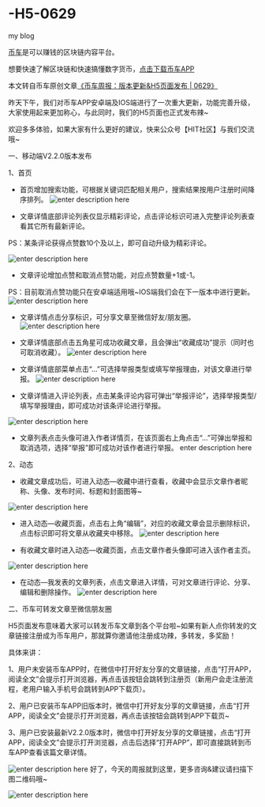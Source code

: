 # -H5-0629
my blog

[币车](http://biche.yaofache.com?from)是可以赚钱的区块链内容平台。 

想要快速了解区块链和快速搞懂数字货币，[点击下载币车APP](https://biche.yaofache.com/app/pc)

 本文转自币车原创文章[《币车周报：版本更新&H5页面发布 | 0629》](https://biche.yaofache.com/a/e58aa71a34434b04b010feccb023b500)

昨天下午，我们对币车APP安卓端及IOS端进行了一次重大更新，功能完善升级，大家使用起来更加称心，与此同时，我们的H5页面也正式发布辣~

欢迎多多体验，如果大家有什么更好的建议，快来公众号【HIT社区】与我们交流哦~

一、移动端V2.2.0版本发布

1、首页

* 首页增加搜索功能，可根据关键词匹配相关用户，搜索结果按用户注册时间降序排列。
![enter description here](https://static.yaofache.com/86a745be5ff240b493b7c197776a825d?e=1841300687&token=1pd5YXbBmYR7QQqodYuItP927L99-O4qNLAynsmp:EOGkm7yo2Km3NG17B7FuOHlAQ8s=)

* 文章详情底部评论列表仅显示精彩评论，点击评论标识可进入完整评论列表查看其它所有最新评论。

PS：某条评论获得点赞数10个及以上，即可自动升级为精彩评论。

![enter description here](https://static.yaofache.com/9571e87463cd4e839d5546f5e82ea2b6?e=1841300950&token=1pd5YXbBmYR7QQqodYuItP927L99-O4qNLAynsmp:NJm-UfOm69DxTEO9_atSV_MVRqQ=)
* 文章评论增加点赞和取消点赞功能，对应点赞数量+1或-1。

PS：目前取消点赞功能只在安卓端适用哦~IOS端我们会在下一版本中进行更新。
![enter description here](https://static.yaofache.com/f853ebd568c845ea8d2c8126f8d55e64?e=1841301098&token=1pd5YXbBmYR7QQqodYuItP927L99-O4qNLAynsmp:ggRW3RaNjYBN5Xc-_BoiY8_NPPA=)

* 文章详情点击分享标识，可分享文章至微信好友/朋友圈。
![enter description here](https://static.yaofache.com/4a424703688e4ddbada3849c335af155?e=1841301222&token=1pd5YXbBmYR7QQqodYuItP927L99-O4qNLAynsmp:VuU5afcP9RToljAcn2GfMJE8PT0=)

* 文章详情底部点击五角星可成功收藏文章，且会弹出“收藏成功”提示（同时也可取消收藏）。
![enter description here](https://static.yaofache.com/e09b480370294d0b9383020be41c2312?e=1841301696&token=1pd5YXbBmYR7QQqodYuItP927L99-O4qNLAynsmp:ZjfsPsMjOo0_WoQfdJzZB3c7xVc=)

* 文章详情底部菜单点击“...”可选择举报类型或填写举报理由，对该文章进行举报。
![enter description here](https://static.yaofache.com/d2a5b5cdbfd842c78817e552e3789825?e=1841301794&token=1pd5YXbBmYR7QQqodYuItP927L99-O4qNLAynsmp:yJZPayVTfEd84JNY-bB5fDBbqwQ=)

* 文章详情进入评论列表，点击某条评论内容可弹出“举报评论”，选择举报类型/填写举报理由，即可成功对该条评论进行举报。

![enter description here](https://static.yaofache.com/122211a610b14a35926dc0bdecde38a9?e=1841301932&token=1pd5YXbBmYR7QQqodYuItP927L99-O4qNLAynsmp:GN08mo9BUfbKmP5mJXZA6puMmDY=)
* 文章列表点击头像可进入作者详情页，在该页面右上角点击“...”可弹出举报和取消选项，选择“举报”即可成功对该作者进行举报。
enter description here

2、动态

* 收藏文章成功后，可进入动态—收藏中进行查看，收藏中会显示文章作者昵称、头像、发布时间、标题和封面图等~

![enter description here](https://static.yaofache.com/9cc3dd9e21af46b09bafa04bdf9a574b?e=1841302538&token=1pd5YXbBmYR7QQqodYuItP927L99-O4qNLAynsmp:_JTa_CF0BBFshw0g3X2kUcU7cQc=)
* 进入动态—收藏页面，点击右上角“编辑”，对应的收藏文章会显示删除标识，点击标识即可将文章从收藏夹中移除。
![enter description here](https://static.yaofache.com/9f717b811dbe453aa4ee18e34916ea57?e=1841302730&token=1pd5YXbBmYR7QQqodYuItP927L99-O4qNLAynsmp:Wl3bRQJfaQPKtqgri0fpHeScogs=)

* 有收藏文章时进入动态—收藏页面，点击文章作者头像即可进入该作者主页。

![enter description here](https://static.yaofache.com/c29380a8e4ca41658ae55c80cd7cfc7f?e=1841302848&token=1pd5YXbBmYR7QQqodYuItP927L99-O4qNLAynsmp:KriPyaVcGsif6i4RjrFBTkuswio=)
* 在动态—我发表的文章列表，点击文章进入详情，可对文章进行评论、分享、编辑和删除操作。
![enter description here](https://static.yaofache.com/74e93e95a24a4f8fa026555b7af97b1d?e=1841303339&token=1pd5YXbBmYR7QQqodYuItP927L99-O4qNLAynsmp:tsJO7Rmq9OzKEEcs3q9UB9dJftk=)

二、币车可转发文章至微信朋友圈

H5页面发布意味着大家可以转发币车文章到各个平台啦~如果有新人点你转发的文章链接注册成为币车用户，那就算你邀请他注册成功辣，多转发，多奖励！

具体来讲：

1、用户未安装币车APP时，在微信中打开好友分享的文章链接，点击“打开APP，阅读全文”会提示打开浏览器，再点击该按钮会跳转到注册页（新用户会走注册流程，老用户输入手机号会跳转到APP下载页）。

2、用户已安装币车APP旧版本时，微信中打开好友分享的文章链接，点击“打开APP，阅读全文”会提示打开浏览器，再点击该按钮会跳转到APP下载页~

3、用户已安装最新V2.2.0版本时，微信中打开好友分享的文章链接，点击“打开APP，阅读全文”会提示打开浏览器，点击后选择“打开APP”，即可直接跳转到币车APP查看该篇文章详情。

![enter description here](https://static.yaofache.com/5285fc827de74d128c5b4fdbbadb3179?e=1841306515&token=1pd5YXbBmYR7QQqodYuItP927L99-O4qNLAynsmp:vHEe_pWs1d_TbeXM9A2EGUUke_Y=)
好了，今天的周报就到这里，更多咨询&建议请扫描下图二维码哦~

![enter description here](https://static.yaofache.com/d3e85d1d12d74efe9c86ce3eed54f29e?e=1841306826&token=1pd5YXbBmYR7QQqodYuItP927L99-O4qNLAynsmp:QlN7NYpGlJ87KKCh3JRWjdpomaY=)

